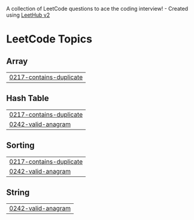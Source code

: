 A collection of LeetCode questions to ace the coding interview! - Created using [LeetHub v2](https://github.com/arunbhardwaj/LeetHub-2.0)
<!---LeetCode Topics Start-->
# LeetCode Topics
## Array
|  |
| ------- |
| [0217-contains-duplicate](https://github.com/eman-ejaz/leetcoding/tree/master/0217-contains-duplicate) |
## Hash Table
|  |
| ------- |
| [0217-contains-duplicate](https://github.com/eman-ejaz/leetcoding/tree/master/0217-contains-duplicate) |
| [0242-valid-anagram](https://github.com/eman-ejaz/leetcoding/tree/master/0242-valid-anagram) |
## Sorting
|  |
| ------- |
| [0217-contains-duplicate](https://github.com/eman-ejaz/leetcoding/tree/master/0217-contains-duplicate) |
| [0242-valid-anagram](https://github.com/eman-ejaz/leetcoding/tree/master/0242-valid-anagram) |
## String
|  |
| ------- |
| [0242-valid-anagram](https://github.com/eman-ejaz/leetcoding/tree/master/0242-valid-anagram) |
<!---LeetCode Topics End-->